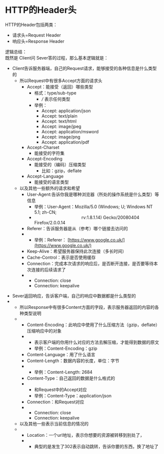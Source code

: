 # HTTP的Header头

HTTP的Header包括两类：

* 请求头=Request Header
* 响应头=Response Header

逻辑总结：  
既然是 Client问 Sever答的过程，那么基本逻辑就是：

- Client告诉服务器端，自己的Request请求，能够接受的各种信息是什么类型的
  - 所以Request中有很多Accept方面的请求头
    - Accept：能接受（返回）哪些类型
      - 格式：type/sub-type
        - */* 表示任何类型
      - 举例：
        - Accept: application/json
        - Accept: text/plain
        - Accept: text/html
        - Accept: image/jpeg
        - Accept: application/msword
        - Accept: image/png
        - Accept: application/pdf
    - Accept-Charset
      - 能接受的字符集
    - Accept-Encoding
      - 能接受的（编码）压缩类型
        - 比如：gzip，deflate
    - Accept-Language
      - 能接受的语言类型
  - 以及其他一些额外的请求和希望
    - User-Agent:告诉你我是哪种浏览器（所处的操作系统是什么类型）等信息
      - 举例：User-Agent：Mozilla/5.0 \(Windows; U; Windows NT 5.1; zh-CN;  
      *                                        rv:1.8.1.14\) Gecko/20080404 Firefox/2.0.0.14
    * Referer：告诉服务器是从（参考）哪个链接去访问的
    * * 举例：Referer：
        [https://www.google.co.uk/](https://www.google.co.uk/)
    * Keep-Alive：希望服务器保持此次连接（多长时间）
    * Cache-Control：表示是否使用缓存
    * Connection：完成本次请求的响应后，是否断开连接，是否要等待本次连接的后续请求了
    * * Connection: close
      * Connection: keepalive
* Sever返回响应，告诉客户端，自己的响应中数据都是什么类型的
* * 所以Response中有很多Content方面的字段，表示服务器返回的内容的各种类型说明
  * * Content-Encoding：此响应中使用了什么压缩方法（gzip，deflate）压缩响应中的对象
    * * 表示客户端的你用什么对应的方法去解压缩，才能得到数据的原文
      * 举例：Content-Encoding：gzip
    * Content-Language：用了什么语言
    * Content-Length：数据内容的长度，单位：字节
    * * 举例：Content-Length: 2684
    * Content-Type：自己返回的数据是什么格式的
    * * 和Request中的Accept对应
      * 举例：Content-Type：application/json
    * Connection：和Request对应
    * * Connection: close
      * Connection: keepalive
  * 以及其他一些表示当前信息的情况的
  * * Location：一个url地址，表示你想要的资源被转移到别处了，
    * * 典型的是发生了302表示自动跳转，告诉你要的东西，换了地址了



